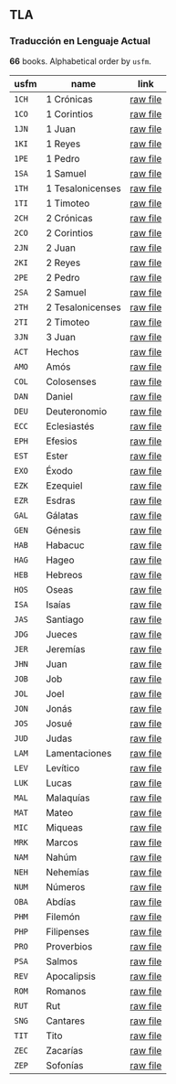 ## TLA

### Traducción en Lenguaje Actual

**66** books. Alphabetical order by `usfm`.

| usfm | name | link |
| ---------- | ---------- | ---------- |
| `1CH` | 1 Crónicas | [raw file](https://jsckdm.github.io/bible-data-es-spa/data/es___spa/TLA/1CH.json) |
| `1CO` | 1 Corintios | [raw file](https://jsckdm.github.io/bible-data-es-spa/data/es___spa/TLA/1CO.json) |
| `1JN` | 1 Juan | [raw file](https://jsckdm.github.io/bible-data-es-spa/data/es___spa/TLA/1JN.json) |
| `1KI` | 1 Reyes | [raw file](https://jsckdm.github.io/bible-data-es-spa/data/es___spa/TLA/1KI.json) |
| `1PE` | 1 Pedro | [raw file](https://jsckdm.github.io/bible-data-es-spa/data/es___spa/TLA/1PE.json) |
| `1SA` | 1 Samuel | [raw file](https://jsckdm.github.io/bible-data-es-spa/data/es___spa/TLA/1SA.json) |
| `1TH` | 1 Tesalonicenses | [raw file](https://jsckdm.github.io/bible-data-es-spa/data/es___spa/TLA/1TH.json) |
| `1TI` | 1 Timoteo | [raw file](https://jsckdm.github.io/bible-data-es-spa/data/es___spa/TLA/1TI.json) |
| `2CH` | 2 Crónicas | [raw file](https://jsckdm.github.io/bible-data-es-spa/data/es___spa/TLA/2CH.json) |
| `2CO` | 2 Corintios | [raw file](https://jsckdm.github.io/bible-data-es-spa/data/es___spa/TLA/2CO.json) |
| `2JN` | 2 Juan | [raw file](https://jsckdm.github.io/bible-data-es-spa/data/es___spa/TLA/2JN.json) |
| `2KI` | 2 Reyes | [raw file](https://jsckdm.github.io/bible-data-es-spa/data/es___spa/TLA/2KI.json) |
| `2PE` | 2 Pedro | [raw file](https://jsckdm.github.io/bible-data-es-spa/data/es___spa/TLA/2PE.json) |
| `2SA` | 2 Samuel | [raw file](https://jsckdm.github.io/bible-data-es-spa/data/es___spa/TLA/2SA.json) |
| `2TH` | 2 Tesalonicenses | [raw file](https://jsckdm.github.io/bible-data-es-spa/data/es___spa/TLA/2TH.json) |
| `2TI` | 2 Timoteo | [raw file](https://jsckdm.github.io/bible-data-es-spa/data/es___spa/TLA/2TI.json) |
| `3JN` | 3 Juan | [raw file](https://jsckdm.github.io/bible-data-es-spa/data/es___spa/TLA/3JN.json) |
| `ACT` | Hechos | [raw file](https://jsckdm.github.io/bible-data-es-spa/data/es___spa/TLA/ACT.json) |
| `AMO` | Amós | [raw file](https://jsckdm.github.io/bible-data-es-spa/data/es___spa/TLA/AMO.json) |
| `COL` | Colosenses | [raw file](https://jsckdm.github.io/bible-data-es-spa/data/es___spa/TLA/COL.json) |
| `DAN` | Daniel | [raw file](https://jsckdm.github.io/bible-data-es-spa/data/es___spa/TLA/DAN.json) |
| `DEU` | Deuteronomio | [raw file](https://jsckdm.github.io/bible-data-es-spa/data/es___spa/TLA/DEU.json) |
| `ECC` | Eclesiastés | [raw file](https://jsckdm.github.io/bible-data-es-spa/data/es___spa/TLA/ECC.json) |
| `EPH` | Efesios | [raw file](https://jsckdm.github.io/bible-data-es-spa/data/es___spa/TLA/EPH.json) |
| `EST` | Ester | [raw file](https://jsckdm.github.io/bible-data-es-spa/data/es___spa/TLA/EST.json) |
| `EXO` | Éxodo | [raw file](https://jsckdm.github.io/bible-data-es-spa/data/es___spa/TLA/EXO.json) |
| `EZK` | Ezequiel | [raw file](https://jsckdm.github.io/bible-data-es-spa/data/es___spa/TLA/EZK.json) |
| `EZR` | Esdras | [raw file](https://jsckdm.github.io/bible-data-es-spa/data/es___spa/TLA/EZR.json) |
| `GAL` | Gálatas | [raw file](https://jsckdm.github.io/bible-data-es-spa/data/es___spa/TLA/GAL.json) |
| `GEN` | Génesis | [raw file](https://jsckdm.github.io/bible-data-es-spa/data/es___spa/TLA/GEN.json) |
| `HAB` | Habacuc | [raw file](https://jsckdm.github.io/bible-data-es-spa/data/es___spa/TLA/HAB.json) |
| `HAG` | Hageo | [raw file](https://jsckdm.github.io/bible-data-es-spa/data/es___spa/TLA/HAG.json) |
| `HEB` | Hebreos | [raw file](https://jsckdm.github.io/bible-data-es-spa/data/es___spa/TLA/HEB.json) |
| `HOS` | Oseas | [raw file](https://jsckdm.github.io/bible-data-es-spa/data/es___spa/TLA/HOS.json) |
| `ISA` | Isaías | [raw file](https://jsckdm.github.io/bible-data-es-spa/data/es___spa/TLA/ISA.json) |
| `JAS` | Santiago | [raw file](https://jsckdm.github.io/bible-data-es-spa/data/es___spa/TLA/JAS.json) |
| `JDG` | Jueces | [raw file](https://jsckdm.github.io/bible-data-es-spa/data/es___spa/TLA/JDG.json) |
| `JER` | Jeremías | [raw file](https://jsckdm.github.io/bible-data-es-spa/data/es___spa/TLA/JER.json) |
| `JHN` | Juan | [raw file](https://jsckdm.github.io/bible-data-es-spa/data/es___spa/TLA/JHN.json) |
| `JOB` | Job | [raw file](https://jsckdm.github.io/bible-data-es-spa/data/es___spa/TLA/JOB.json) |
| `JOL` | Joel | [raw file](https://jsckdm.github.io/bible-data-es-spa/data/es___spa/TLA/JOL.json) |
| `JON` | Jonás | [raw file](https://jsckdm.github.io/bible-data-es-spa/data/es___spa/TLA/JON.json) |
| `JOS` | Josué | [raw file](https://jsckdm.github.io/bible-data-es-spa/data/es___spa/TLA/JOS.json) |
| `JUD` | Judas | [raw file](https://jsckdm.github.io/bible-data-es-spa/data/es___spa/TLA/JUD.json) |
| `LAM` | Lamentaciones | [raw file](https://jsckdm.github.io/bible-data-es-spa/data/es___spa/TLA/LAM.json) |
| `LEV` | Levítico | [raw file](https://jsckdm.github.io/bible-data-es-spa/data/es___spa/TLA/LEV.json) |
| `LUK` | Lucas | [raw file](https://jsckdm.github.io/bible-data-es-spa/data/es___spa/TLA/LUK.json) |
| `MAL` | Malaquías | [raw file](https://jsckdm.github.io/bible-data-es-spa/data/es___spa/TLA/MAL.json) |
| `MAT` | Mateo | [raw file](https://jsckdm.github.io/bible-data-es-spa/data/es___spa/TLA/MAT.json) |
| `MIC` | Miqueas | [raw file](https://jsckdm.github.io/bible-data-es-spa/data/es___spa/TLA/MIC.json) |
| `MRK` | Marcos | [raw file](https://jsckdm.github.io/bible-data-es-spa/data/es___spa/TLA/MRK.json) |
| `NAM` | Nahúm | [raw file](https://jsckdm.github.io/bible-data-es-spa/data/es___spa/TLA/NAM.json) |
| `NEH` | Nehemías | [raw file](https://jsckdm.github.io/bible-data-es-spa/data/es___spa/TLA/NEH.json) |
| `NUM` | Números | [raw file](https://jsckdm.github.io/bible-data-es-spa/data/es___spa/TLA/NUM.json) |
| `OBA` | Abdías | [raw file](https://jsckdm.github.io/bible-data-es-spa/data/es___spa/TLA/OBA.json) |
| `PHM` | Filemón | [raw file](https://jsckdm.github.io/bible-data-es-spa/data/es___spa/TLA/PHM.json) |
| `PHP` | Filipenses | [raw file](https://jsckdm.github.io/bible-data-es-spa/data/es___spa/TLA/PHP.json) |
| `PRO` | Proverbios | [raw file](https://jsckdm.github.io/bible-data-es-spa/data/es___spa/TLA/PRO.json) |
| `PSA` | Salmos | [raw file](https://jsckdm.github.io/bible-data-es-spa/data/es___spa/TLA/PSA.json) |
| `REV` | Apocalipsis | [raw file](https://jsckdm.github.io/bible-data-es-spa/data/es___spa/TLA/REV.json) |
| `ROM` | Romanos | [raw file](https://jsckdm.github.io/bible-data-es-spa/data/es___spa/TLA/ROM.json) |
| `RUT` | Rut | [raw file](https://jsckdm.github.io/bible-data-es-spa/data/es___spa/TLA/RUT.json) |
| `SNG` | Cantares | [raw file](https://jsckdm.github.io/bible-data-es-spa/data/es___spa/TLA/SNG.json) |
| `TIT` | Tito | [raw file](https://jsckdm.github.io/bible-data-es-spa/data/es___spa/TLA/TIT.json) |
| `ZEC` | Zacarías | [raw file](https://jsckdm.github.io/bible-data-es-spa/data/es___spa/TLA/ZEC.json) |
| `ZEP` | Sofonías | [raw file](https://jsckdm.github.io/bible-data-es-spa/data/es___spa/TLA/ZEP.json) |
